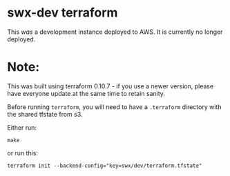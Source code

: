 # swx-dev terraform

This _was_ a development instance deployed to AWS. It is currently no longer deployed.

# Note:

This was built using terraform 0.10.7 - if you use a newer version, please have everyone update at the same time to retain sanity.

Before running `terraform`, you will need to have a `.terraform` directory with the shared tfstate from s3.

Either run:

    make

or run this:

    terraform init --backend-config="key=swx/dev/terraform.tfstate"

